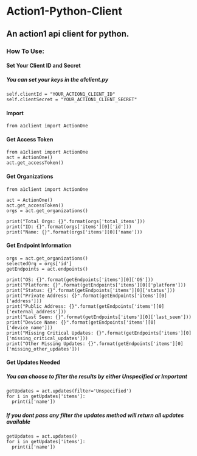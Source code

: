 # Action1-Python-Client
## An action1 api client for python. 

### How To Use:

#### Set Your Client ID and Secret

##### You can set your keys in the a1client.py
~~~
self.clientId = "YOUR_ACTION1_CLIENT_ID"
self.clientSecret = "YOUR_ACTION1_CLIENT_SECRET"
~~~

#### Import
~~~
from a1client import ActionOne
~~~

#### Get Access Token

~~~
from a1client import ActionOne
act = ActionOne()
act.get_accessToken()
~~~

#### Get Organizations
~~~
from a1client import ActionOne

act = ActionOne()
act.get_accessToken()
orgs = act.get_organizations()

print("Total Orgs: {}".format(orgs['total_items']))
print("ID: {}".format(orgs['items'][0]['id']))
print("Name: {}".format(orgs['items'][0]['name']))
~~~

#### Get Endpoint Information
~~~
orgs = act.get_organizations()
selectedOrg = orgs['id']
getEndpoints = act.endpoints()

print("OS: {}".format(getEndpoints['items'][0]['OS']))
print("Platform: {}".format(getEndpoints['items'][0]['platform']))
print("Status: {}".format(getEndpoints['items'][0]['status']))
print("Private Address: {}".format(getEndpoints['items'][0]['address']))
print("Public Address: {}".format(getEndpoints['items'][0]['external_address']))
print("Last Seen: {}".format(getEndpoints['items'][0]['last_seen']))
print("Device Name: {}".format(getEndpoints['items'][0]['device_name']))
print("Missing Critical Updates: {}".format(getEndpoints['items'][0]['missing_critical_updates']))
print("Other Missing Updates: {}".format(getEndpoints['items'][0]['missing_other_updates']))
~~~

#### Get Updates Needed 
##### You can choose to filter the results by either Unspecified or Important
~~~
getUpdates = act.updates(filter='Unspecified')
for i in getUpdates['items']:
  print(i['name'])
~~~
##### If you dont pass any filter the updates method will return all updates available
~~~
getUpdates = act.updates()
for i in getUpdates['items']:
  print(i['name'])


~~~
